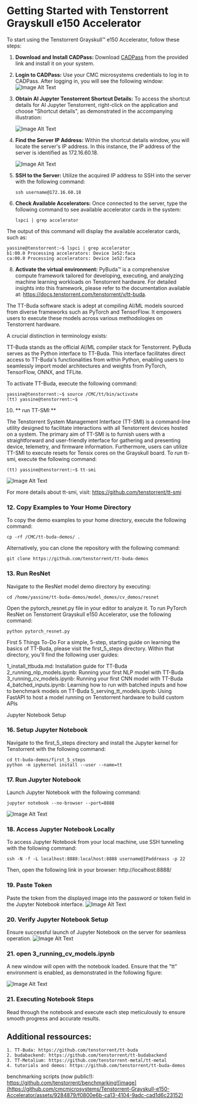 # Getting Started with Tenstorrent Grayskull e150 Accelerator
To start using the Tenstorrent Grayskull™ e150 Accelerator, follow these steps:
1. **Download and Install CADPass:**
   Download [CADPass](https://www.cmc.ca/cadpass/) from the provided link and install it on your system.
   
2. **Login to CADPass:**
   Use your CMC microsystems credentials to log in to CADPass. After logging in, you will see the following window:
   ![Image Alt Text](https://github.com/cmcmicrosystems/Tenstorrent-Grayskull-e150-Accelerator/blob/main/images/0.png)
   
3. **Obtain AI Jupyter Tenstorrent Shortcut Details:**
To access the shortcut details for AI Jupyter Tenstorrent, right-click on the application and choose "Shortcut details", as demonstrated in the accompanying illustration:

   ![Image Alt Text](https://github.com/cmcmicrosystems/Tenstorrent-Grayskull-e150-Accelerator/blob/main/images/12.png)
   
4. **Find the Server IP Address:**
Within the shortcut details window, you will locate the server's IP address. In this instance, the IP address of the server is identified as 172.16.60.18.

   ![Image Alt Text](https://github.com/cmcmicrosystems/Tenstorrent-Grayskull-e150-Accelerator/blob/main/images/3.png)
   
6. **SSH to the Server:**
Utilize the acquired IP address to SSH into the server with the following command:
   ```
   ssh username@172.16.60.18                     
   ```
7. **Check Available Accelerators:**
Once connected to the server, type the following command to see available accelerator cards in the system:
   ```
   lspci | grep accelerator
   ```
The output of this command will display the available accelerator cards, such as:
   ```
   yassine@tenstorrent:~$ lspci | grep accelerator
b1:00.0 Processing accelerators: Device 1e52:faca
ca:00.0 Processing accelerators: Device 1e52:faca
   ```

8. **Activate the virtual environment:**
PyBuda™ is a comprehensive compute framework tailored for developing, executing, and analyzing machine learning workloads on Tenstorrent hardware. For detailed insights into this framework, please refer to the documentation available at: https://docs.tenstorrent.com/tenstorrent/v/tt-buda.

The TT-Buda software stack is adept at compiling AI/ML models sourced from diverse frameworks such as PyTorch and TensorFlow. It empowers users to execute these models across various methodologies on Tenstorrent hardware.

A crucial distinction in terminology exists:

TT-Buda stands as the official AI/ML compiler stack for Tenstorrent.
PyBuda serves as the Python interface to TT-Buda. This interface facilitates direct access to TT-Buda's functionalities from within Python, enabling users to seamlessly import model architectures and weights from PyTorch, TensorFlow, ONNX, and TFLite.

To activate  TT-Buda, execute the following command:

``` 
yassine@tenstorrent:~$ source /CMC/tt/bin/activate
(tt) yassine@tenstorrent:~$
```


10. ** run TT-SMI ** 

The Tenstorrent System Management Interface (TT-SMI) is a command-line utility designed to facilitate interactions with all Tenstorrent devices hosted on a system.
The primary aim of TT-SMI is to furnish users with a straightforward and user-friendly interface for gathering and presenting device, telemetry, and firmware information.
Furthermore, users can utilize TT-SMI to execute resets for Tensix cores on the Grayskull board.
To run tt-smi, execute the following command:
```
(tt) yassine@tenstorrent:~$ tt-smi
```
![Image Alt Text](https://github.com/cmcmicrosystems/Tenstorrent-Grayskull-e150-Accelerator/blob/main/images/4.png)

For more details about tt-smi, visit: https://github.com/tenstorrent/tt-smi


### 12. Copy Examples to Your Home Directory
To copy the demo examples to your home directory, execute the following command:
```
cp -rf /CMC/tt-buda-demos/ .
```
Alternatively, you can clone the repository with the following command:

```
git clone https://github.com/tenstorrent/tt-buda-demos
```

### 13. Run ResNet
Navigate to the ResNet model demo directory by executing:

```
cd /home/yassine/tt-buda-demos/model_demos/cv_demos/resnet
```

Open the pytorch_resnet.py file in your editor to analyze it. To run PyTorch ResNet on Tenstorrent Grayskull e150 Accelerator, use the following command:

```
python pytorch_resnet.py
```



First 5 Things To-Do
For a simple, 5-step, starting guide on learning the basics of TT-Buda, please visit the first_5_steps directory. Within that directory, you'll find the following user guides:

1_install_ttbuda.md: Installation guide for TT-Buda
2_running_nlp_models.ipynb: Running your first NLP model with TT-Buda
3_running_cv_models.ipynb: Running your first CNN model with TT-Buda
4_batched_inputs.ipynb: Learning how to run with batched inputs and how to benchmark models on TT-Buda
5_serving_tt_models.ipynb: Using FastAPI to host a model running on Tenstorrent hardware to build custom APIs


Jupyter Notebook Setup
### 16. Setup Jupyter Notebook

Navigate to the first_5_steps directory and install the Jupyter kernel for Tenstorrent with the following command:

```
cd tt-buda-demos/first_5_steps
python -m ipykernel install --user --name=tt
```

### 17. Run Jupyter Notebook
Launch Jupyter Notebook with the following command:
```
jupyter notebook --no-browser --port=8888
```

![Image Alt Text](https://github.com/cmcmicrosystems/Tenstorrent-Grayskull-e150-Accelerator/blob/main/images/5.png)

### 18. Access Jupyter Notebook Locally
To access Jupyter Notebook from your local machine, use SSH tunneling with the following command:

```
ssh -N -f -L localhost:8888:localhost:8888 username@IPaddreass -p 22
```

Then, open the following link in your browser:
http://localhost:8888/


### 19. Paste Token
Paste the token from the displayed image into the password or token field in the Jupyter Notebook interface.
![Image Alt Text](https://github.com/cmcmicrosystems/Tenstorrent-Grayskull-e150-Accelerator/blob/main/images/6.png)

### 20. Verify Jupyter Notebook Setup
Ensure successful launch of Jupyter Notebook on the server for seamless operation.
![Image Alt Text](https://github.com/cmcmicrosystems/Tenstorrent-Grayskull-e150-Accelerator/blob/main/images/7.png)

### 21. open 3_running_cv_models.ipynb
A new window will open with the notebook loaded. Ensure that the "tt" environment is enabled, as demonstrated in the following figure:

![Image Alt Text](https://github.com/cmcmicrosystems/Tenstorrent-Grayskull-e150-Accelerator/blob/main/images/8.png)

### 21. Executing Notebook Steps
 Read through the notebook and execute each step meticulously to ensure smooth progress and accurate results.

## Additional ressources:
	1. TT-Buda: https://github.com/tenstorrent/tt-buda
	2. budabackend: https://github.com/tenstorrent/tt-budabackend
	3. TT-Metalium: https://github.com/tenstorrent-metal/tt-metal
	4. tutorials and demos: https://github.com/tenstorrent/tt-buda-demos
benchmarking scripts (now public!): https://github.com/tenstorrent/benchmarking![image](https://github.com/cmcmicrosystems/Tenstorrent-Grayskull-e150-Accelerator/assets/9284879/f0800e6b-ca13-4104-9adc-cad1d6c23152)
